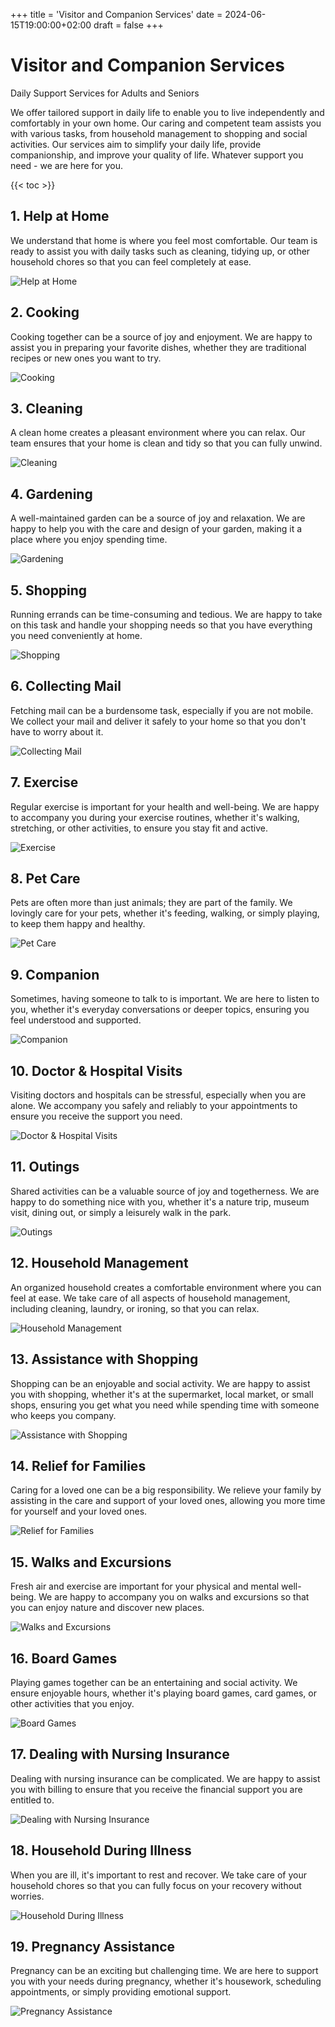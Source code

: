 +++
title = 'Visitor and Companion Services'
date = 2024-06-15T19:00:00+02:00
draft = false
+++

# Visitor and Companion Services

Daily Support Services for Adults and Seniors

We offer tailored support in daily life to enable you to live independently and comfortably in your own home. Our caring and competent team assists you with various tasks, from household management to shopping and social activities. Our services aim to simplify your daily life, provide companionship, and improve your quality of life. Whatever support you need - we are here for you.

{{< toc >}}

## 1. Help at Home

We understand that home is where you feel most comfortable. Our team is ready to assist you with daily tasks such as cleaning, tidying up, or other household chores so that you can feel completely at ease.

![Help at Home](https://www.pexels.com/photo/crop-woman-dusting-lamp-during-housework-4098358/)

## 2. Cooking

Cooking together can be a source of joy and enjoyment. We are happy to assist you in preparing your favorite dishes, whether they are traditional recipes or new ones you want to try.

![Cooking](https://www.pexels.com/photo/calm-senior-woman-and-teenage-girl-in-casual-clothes-looking-at-each-other-and-talking-while-eating-cookies-and-cooking-pastry-in-contemporary-kitchen-at-home-4002425/)

## 3. Cleaning

A clean home creates a pleasant environment where you can relax. Our team ensures that your home is clean and tidy so that you can fully unwind.

![Cleaning](https://www.pexels.com/photo/crop-woman-dusting-lamp-during-housework-4098358/)

## 4. Gardening

A well-maintained garden can be a source of joy and relaxation. We are happy to help you with the care and design of your garden, making it a place where you enjoy spending time.

![Gardening](https://www.pexels.com/photo/unrecognizable-female-putting-plant-into-glass-vase-5240515/)

## 5. Shopping

Running errands can be time-consuming and tedious. We are happy to take on this task and handle your shopping needs so that you have everything you need conveniently at home.

![Shopping](https://images.unsplash.com/photo-1628102491629-778571d893a3?q=80&w=1760&auto=format&fit=crop&ixlib=rb-4.0.3&ixid=M3wxMjA3fDB8MHxwaG90by1wYWdlfHx8fGVufDB8fHx8fA%3D%3D)

## 6. Collecting Mail

Fetching mail can be a burdensome task, especially if you are not mobile. We collect your mail and deliver it safely to your home so that you don't have to worry about it.

![Collecting Mail](https://www.pexels.com/photo/close-up-photo-of-mail-box-2215161/)

## 7. Exercise

Regular exercise is important for your health and well-being. We are happy to accompany you during your exercise routines, whether it's walking, stretching, or other activities, to ensure you stay fit and active.

![Exercise](https://www.pexels.com/photo/senior-man-walking-with-assistance-of-caregiver-3755434/)

## 8. Pet Care

Pets are often more than just animals; they are part of the family. We lovingly care for your pets, whether it's feeding, walking, or simply playing, to keep them happy and healthy.

![Pet Care](https://www.pexels.com/photo/tender-woman-hugging-obedient-dog-at-home-4056536/)

## 9. Companion

Sometimes, having someone to talk to is important. We are here to listen to you, whether it's everyday conversations or deeper topics, ensuring you feel understood and supported.

![Companion](https://www.pexels.com/photo/young-woman-sitting-on-sofa-and-talking-to-a-friend-4506038/)

## 10. Doctor & Hospital Visits

Visiting doctors and hospitals can be stressful, especially when you are alone. We accompany you safely and reliably to your appointments to ensure you receive the support you need.

![Doctor & Hospital Visits](https://www.pexels.com/photo/woman-sitting-on-wheelchair-while-touching-her-cat-4065168/)

## 11. Outings

Shared activities can be a valuable source of joy and togetherness. We are happy to do something nice with you, whether it's a nature trip, museum visit, dining out, or simply a leisurely walk in the park.

![Outings](https://www.pexels.com/photo/woman-and-woman-holding-hands-while-walking-3403576/)

## 12. Household Management

An organized household creates a comfortable environment where you can feel at ease. We take care of all aspects of household management, including cleaning, laundry, or ironing, so that you can relax.

![Household Management](https://www.pexels.com/photo/minimalist-composition-of-white-simple-stool-with-clean-fresh-folded-gray-towels-against-beige-wall-in-bathroom-5825811/)

## 13. Assistance with Shopping

Shopping can be an enjoyable and social activity. We are happy to assist you with shopping, whether it's at the supermarket, local market, or small shops, ensuring you get what you need while spending time with someone who keeps you company.

![Assistance with Shopping](https://www.pexels.com/photo/high-angle-of-crop-unrecognizable-african-american-woman-holding-hand-of-newborn-baby-baby-sleeping-on-soft-bed-in-daylight-4153140/)

## 14. Relief for Families

Caring for a loved one can be a big responsibility. We relieve your family by assisting in the care and support of your loved ones, allowing you more time for yourself and your loved ones.

![Relief for Families](https://www.pexels.com/photo/loving-family-laughing-at-table-having-cozy-meal-3184190/)

## 15. Walks and Excursions

Fresh air and exercise are important for your physical and mental well-being. We are happy to accompany you on walks and excursions so that you can enjoy nature and discover new places.

![Walks and Excursions](https://images.unsplash.com/photo-1543333995-a78aea2eee50?q=80&w=1740&auto=format&fit=crop&ixlib=rb-4.0.3&ixid=M3wxMjA3fDB8MHxwaG90by1wYWdlfHx8fGVufDB8fHx8fA%3D%3D/)

## 16. Board Games

Playing games together can be an entertaining and social activity. We ensure enjoyable hours, whether it's playing board games, card games, or other activities that you enjoy.

![Board Games](https://www.pexels.com/photo/close-up-photo-of-a-uno-cards-4009434/)

## 17. Dealing with Nursing Insurance

Dealing with nursing insurance can be complicated. We are happy to assist you with billing to ensure that you receive the financial support you are entitled to.

![Dealing with Nursing Insurance](https://www.pexels.com/photo/person-holding-a-stress-ball-3984785/)

## 18. Household During Illness

When you are ill, it's important to rest and recover. We take care of your household chores so that you can fully focus on your recovery without worries.

![Household During Illness](https://www.pexels.com/photo/peaceful-young-mother-with-baby-embracing-and-sleeping-on-bed-3985308/)

## 19. Pregnancy Assistance

Pregnancy can be an exciting but challenging time. We are here to support you with your needs during pregnancy, whether it's housework, scheduling appointments, or simply providing emotional support.

![Pregnancy Assistance](https://www.pexels.com/photo/crop-gentle-african-american-female-with-closed-eyes-and-clean-face-enjoying-cosmetic-procedure-for-smoothing-and-moisturizing-skin-under-eyes-and-removing-dark-circles-3987027/)
